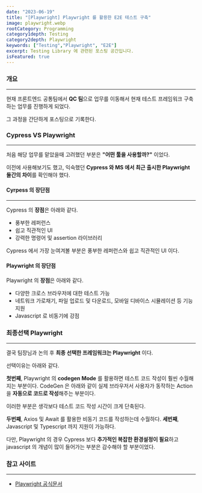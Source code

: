```yaml
---
date: "2023-06-19"
title: "[Playwright] Playwright 를 활용한 E2E 테스트 구축"
image: playwright.webp
rootCategory: Programming
category1depth: Testing
category2depth: Playwright
keywords: ["Testing","Playwright", "E2E"]
excerpt: Testing Library 에 관련된 포스팅 공간입니다.
isFeatured: true
---
```


### 개요
---

현재 프론트엔드 공통팀에서 **QC 팀**으로 업무를 이동해서 현재 테스트 프레임워크 구축 하는 업무를 진행하게 되었다.

그 과정을 간단하게 포스팅으로 기록한다.

### Cypress VS Playwright
---

처음 해당 업무를 맡았을때 고려했던 부분은 **"어떤 툴을 사용할까?"** 이었다.

이전에 사용해보기도 했고, 익숙했던 **Cypress 와 MS 에서 최근 출시한 Playwright 둘간의 차이**를 확인해야 했다.

#### Cyrpess 의 장단점
---

Cypress 의 **장점**은 아래와 같다.

- 풍부한 레퍼런스
- 쉽고 직관적인 UI
- 강력한 명령어 및 assertion 라이브러리

Cypress 에서 가장 눈여겨볼 부분은 풍부한 레퍼런스와 쉽고 직관적인 UI 이다.

#### Playwright 의 장단점

Playwright 의 **장점**은 아래와 같다.

- 다양한 크로스 브라우저에 대한 테스트 가능
- 네트워크 가로채기, 파일 업로드 및 다운로드, 모바일 디바이스 시뮬레이션 등 기능 지원
- Javascript 로 비동기에 강점

### 최종선택 Playwright
---

결국 팀장님과 논의 후 **최종 선택한 프레임워크는 Playwright** 이다.

선택이유는 아래와 같다.

**첫번째**, Playwright 의 **codegen Mode** 를 활용하면 테스트 코드 작성이 훨씬 수월해지는 부분이다.
CodeGen 은 아래와 같이 실제 브라우저서 사용자가 동작하는 Action 을 **자동으로 코드로 작성**해주는 부분이다.

이러한 부분은 생각보다 테스트 코드 작성 시간이 크게 단축된다.

**두번째**, Axios 및 Await 를 활용한 비동기 코드를 작성하는데 수월하다.
**세번째**, Javascript 및 Typescript 까지 지원이 가능하다.

다만, Playwright 의 경우 Cypress 보다 **추가적인 복잡한 환경설정이 필요**하고 javascript 의 개념이 많이 들어가는 부분은 감수해야 할 부분이었다.

### 참고 사이트
---

- [Playwright 공식문서](https://playwright.dev/)


